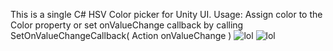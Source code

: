 This is a single C# HSV Color picker for Unity UI. 
Usage: Assign color to the Color property or set onValueChange callback by calling SetOnValueChangeCallback( Action<Color> onValueChange )
![lol](http://i.imgur.com/fH1fnrl.png)
![lol](http://i.imgur.com/iPwKQdb.gif)
